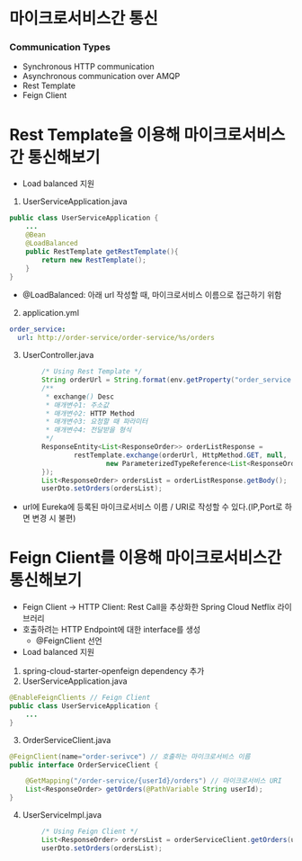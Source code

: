 # 마이크로서비스간 통신

### Communication Types

- Synchronous HTTP communication
- Asynchronous communication over AMQP
- Rest Template
- Feign Client

# Rest Template을 이용해 마이크로서비스간 통신해보기

- Load balanced 지원

1. UserServiceApplication.java

```java
public class UserServiceApplication {
    ...
	@Bean
	@LoadBalanced
	public RestTemplate getRestTemplate(){
		return new RestTemplate();
	}
}

```

- @LoadBalanced: 아래 url 작성할 때, 마이크로서비스 이름으로 접근하기 위함

2. application.yml

```yml
order_service:
  url: http://order-service/order-service/%s/orders
```

3. UserController.java

```java
        /* Using Rest Template */
        String orderUrl = String.format(env.getProperty("order_service.url"), userId); // String.format: order_service.url에 들어있는 변수(%s)에 값을 넣기 위함
        /**
         * exchange() Desc
         * 매개변수1: 주소값
         * 매개변수2: HTTP Method
         * 매개변수3: 요청할 때 파라미터
         * 매개변수4: 전달받을 형식
         */
        ResponseEntity<List<ResponseOrder>> orderListResponse =
                restTemplate.exchange(orderUrl, HttpMethod.GET, null,
                        new ParameterizedTypeReference<List<ResponseOrder>>() {
        });
        List<ResponseOrder> ordersList = orderListResponse.getBody();
        userDto.setOrders(ordersList);
```

- url에 Eureka에 등록된 마이크로서비스 이름 / URI로 작성할 수 있다.(IP,Port로 하면 변경 시 불편)

# Feign Client를 이용해 마이크로서비스간 통신해보기

- Feign Client -> HTTP Client: Rest Call을 추상화한 Spring Cloud Netflix 라이브러리
- 호출하려는 HTTP Endpoint에 대한 interface를 생성
  - @FeignClient 선언
- Load balanced 지원

1. spring-cloud-starter-openfeign dependency 추가
2. UserServiceApplication.java

```java
@EnableFeignClients // Feign Client
public class UserServiceApplication {
    ...
}

```

3. OrderServiceClient.java

```java
@FeignClient(name="order-serivce") // 호출하는 마이크로서비스 이름
public interface OrderServiceClient {

    @GetMapping("/order-service/{userId}/orders") // 마이크로서비스 URI
    List<ResponseOrder> getOrders(@PathVariable String userId);
}

```

4. UserServiceImpl.java

```java
        /* Using Feign Client */
        List<ResponseOrder> ordersList = orderServiceClient.getOrders(userId);
        userDto.setOrders(ordersList);
```
